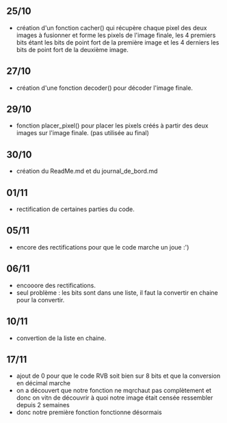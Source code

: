 ## 25/10
- création d'un fonction cacher() qui récupère chaque pixel des deux images à fusionner et forme les pixels de l'image finale, les 4 premiers bits étant les bits de point fort de la première image et les 4 derniers les bits de point fort de la deuxième image.

## 27/10
- création d'une fonction decoder() pour décoder l'image finale.

## 29/10
- fonction placer_pixel() pour placer les pixels créés à partir des deux images sur l'image finale. (pas utilisée au final)

## 30/10
- création du ReadMe.md et du journal_de_bord.md

## 01/11
- rectification de certaines parties du code.

## 05/11
- encore des rectifications pour que le code marche un joue :')

## 06/11
- encooore des rectifications. 
- seul problème : les bits sont dans une liste, il faut la convertir en chaine pour la convertir.

## 10/11
- convertion de la liste en chaine.

## 17/11
- ajout de 0 pour que le code RVB soit bien sur 8 bits et que la conversion en décimal marche
- on a découvert que notre fonction ne mqrchaut pas complètement et donc on vitn de découvrir à quoi notre image était censée ressembler depuis 2 semaines
- donc notre première fonction fonctionne désormais
